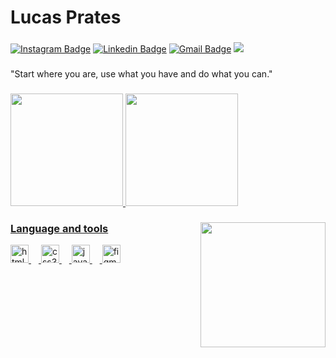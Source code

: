 # Lucas Prates

###

[![Instagram Badge](https://img.shields.io/badge/-@prateslr-red?style=flat-square&labelColor=red&logo=instagram&logoColor=white&link=https://instagram.com/prateslr)](https://instagram.com/prateslr) 
[![Linkedin Badge](https://img.shields.io/badge/-Lucas%20Prates-red?style=flat-square&logo=Linkedin&logoColor=white&link=https://www.linkedin.com/me?trk=p_mwlite_feed-secondary_nav)](https://www.linkedin.com/me?trk=p_mwlite_feed-secondary_nav) 
[![Gmail Badge](https://img.shields.io/badge/-lucas.rprates077@gmail.com-red?style=flat-square&logo=Gmail&logoColor=white&link=mailto:lucas.rprates077@gmail.com)](mailto:lucas.rprates077@gmail.com)
<img src="https://visitor-badge.laobi.icu/badge?page_id=pratestech.pratestech&right_color=red&left_text=viwers"/>

###

<div align="left">
  "Start where you are, use what you have and do what you can."
</div>

###

<div align="left">
  <a href="https://github.com/pratestech">
  <img height="180em" src="https://github-readme-stats.vercel.app/api?username=pratestech&show_icons=true&theme=dark&include_all_commits=true&count_private=true"/>
  <img height="180em" src="https://github-readme-stats.vercel.app/api/top-langs/?username=pratestech&layout=donut&langs_count=7&theme=dark"/>
</div>

###

<img align="right" height="200" src="https://i.imgflip.com/65efzo.gif"/>

###

### Language and tools
 
<div align="left">
  <img src="https://cdn.jsdelivr.net/gh/devicons/devicon/icons/html5/html5-original.svg" height="29" alt="html5 logo"/>
  <img width="12" />
  <img src="https://cdn.jsdelivr.net/gh/devicons/devicon/icons/css3/css3-original.svg" height="29" alt="css3 logo"/>
  <img width="12" />
  <img src="https://cdn.jsdelivr.net/gh/devicons/devicon/icons/javascript/javascript-original.svg" height="29" alt="javascript logo"/>
  <img width="12" />
  <img src="https://cdn.jsdelivr.net/gh/devicons/devicon/icons/figma/figma-original.svg" height="29" alt="figma logo"/>
</div>

###
